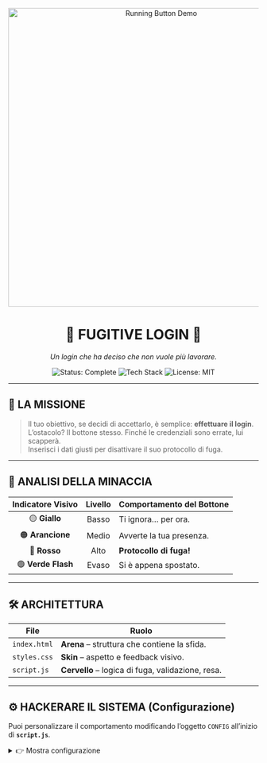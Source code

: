 <p align="center">
  <img src="https://i.giphy.com/media/duzpaTbCUy9Vu/giphy.gif" alt="Running Button Demo" width="600"/>
</p>

<h1 align="center">🚀 FUGITIVE LOGIN 🚀</h1>

<p align="center"><em>Un login che ha deciso che non vuole più lavorare.</em></p>

<p align="center">
  <img src="https://img.shields.io/badge/status-complete-brightgreen?style=for-the-badge" alt="Status: Complete">
  <img src="https://img.shields.io/badge/tech-JS%20|%20HTML%20|%20CSS-blueviolet?style=for-the-badge" alt="Tech Stack">
  <img src="https://img.shields.io/badge/license-MIT-blue?style=for-the-badge" alt="License: MIT">
</p>

---

## 🎯 LA MISSIONE
> Il tuo obiettivo, se decidi di accettarlo, è semplice: **effettuare il login**.  
> L’ostacolo? Il bottone stesso. Finché le credenziali sono errate, lui scapperà.  
> Inserisci i dati giusti per disattivare il suo protocollo di fuga.

---

## 🎨 ANALISI DELLA MINACCIA

| Indicatore Visivo | Livello | Comportamento del Bottone |
| :---------------: | :----: | ------------------------- |
| 🟡 **Giallo**     | Basso  | Ti ignora… per ora.       |
| 🟠 **Arancione**  | Medio  | Avverte la tua presenza.  |
| 🔴 **Rosso**      | Alto   | **Protocollo di fuga!**   |
| 🟢 **Verde Flash**| Evaso  | Si è appena spostato.     |

---

## 🛠️ ARCHITETTURA

| File          | Ruolo                                               |
| ------------- | --------------------------------------------------- |
| `index.html`  | **Arena** – struttura che contiene la sfida.        |
| `styles.css`  | **Skin** – aspetto e feedback visivo.               |
| `script.js`   | **Cervello** – logica di fuga, validazione, resa.   |

---

## ⚙️ HACKERARE IL SISTEMA (Configurazione)

Puoi personalizzare il comportamento modificando l’oggetto `CONFIG` all’inizio di **`script.js`**.

<details>
<summary>👉 Mostra configurazione</summary>

```javascript
// Configurazione script.js
const CONFIG = {
  // Credenziali per fermare la fuga
  credentials: {
    email: 'test@test.com',
    password: 'password'
  },

  // Sensori di prossimità (pixel)
  distances: {
    near:   100, // panico → fuga
    medium: 200  // allerta intermedia
  },

  // Classi CSS per gli stati
  buttonStates: {
    default: 'default',
    near:    'mouse-near',
    medium:  'medium-distance',
    far:     'far-distance',
    running: 'running'
  },

  // Durata del flash di successo (ms)
  animations: {
    runningDuration: 300
  }
};
```
[Prendimi](https://alexinfotech.github.io/LogPrendimi/)
